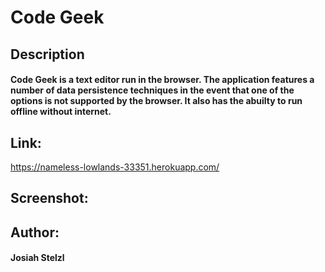 # Code Geek

## Description
#### Code Geek is a text editor run in the browser. The application features a number of data persistence techniques in the event that one of the options is not supported by the browser. It also has the abuilty to run offline without internet. 

## Link:
https://nameless-lowlands-33351.herokuapp.com/


## Screenshot:


## Author:
#### Josiah Stelzl